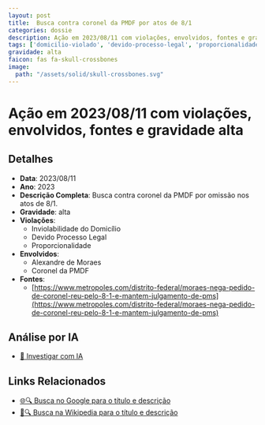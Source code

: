 ```yaml
---
layout: post
title:  Busca contra coronel da PMDF por atos de 8/1
categories: dossie
description: Ação em 2023/08/11 com violações, envolvidos, fontes e gravidade alta
tags: ['domicilio-violado', 'devido-processo-legal', 'proporcionalidade', 'alexandre-de-moraes', 'coronel-da-pmdf', 'gravidade-alta']
gravidade: alta
faicon: fas fa-skull-crossbones
image:
  path: "/assets/solid/skull-crossbones.svg"
---
```


# Ação em 2023/08/11 com violações, envolvidos, fontes e gravidade alta

## Detalhes
- **Data**: 2023/08/11
- **Ano**: 2023
- **Descrição Completa**: Busca contra coronel da PMDF por omissão nos atos de 8/1.
- **Gravidade**: alta <i class="fas fas fa-skull-crossbones fa-2x"></i>
- **Violações**:
  - Inviolabilidade do Domicílio
  - Devido Processo Legal
  - Proporcionalidade
- **Envolvidos**:
  - Alexandre de Moraes
  - Coronel da PMDF
- **Fontes**:
  - [https://www.metropoles.com/distrito-federal/moraes-nega-pedido-de-coronel-reu-pelo-8-1-e-mantem-julgamento-de-pms](https://www.metropoles.com/distrito-federal/moraes-nega-pedido-de-coronel-reu-pelo-8-1-e-mantem-julgamento-de-pms)

## Análise por IA
- [🤖 Investigar com IA](https://www.perplexity.ai/search?q=%22Alexandre%20de%20Moraes%22%20Busca%20contra%20coronel%20da%20PMDF%20por%20atos%20de%208/1%20Busca%20contra%20coronel%20da%20PMDF%20por%20omiss%C3%A3o%20nos%20atos%20de%208/1.%20Inviolabilidade%20do%20Domic%C3%ADlio%20Devido%20Processo%20Legal%20Proporcionalidade%202023%20gravidade%20alta)

## Links Relacionados
- [🌐🔍 Busca no Google para o título e descrição](https://www.google.com/search?q=%22Alexandre%20de%20Moraes%22%20Busca%20contra%20coronel%20da%20PMDF%20por%20atos%20de%208/1%20Busca%20contra%20coronel%20da%20PMDF%20por%20omiss%C3%A3o%20nos%20atos%20de%208/1.%20Inviolabilidade%20do%20Domic%C3%ADlio%20Devido%20Processo%20Legal%20Proporcionalidade%202023%20gravidade%20alta)
- [📖🔍 Busca na Wikipedia para o título e descrição](https://pt.wikipedia.org/w/index.php?search=%22Alexandre%20de%20Moraes%22%20Busca%20contra%20coronel%20da%20PMDF%20por%20atos%20de%208/1%20Busca%20contra%20coronel%20da%20PMDF%20por%20omiss%C3%A3o%20nos%20atos%20de%208/1.%20Inviolabilidade%20do%20Domic%C3%ADlio%20Devido%20Processo%20Legal%20Proporcionalidade%202023%20gravidade%20alta)

